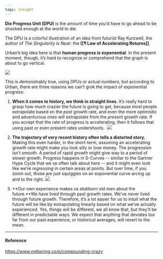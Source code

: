 ```yaml
---
tags: insight
---
```


**Die Progress Unit (DPU)** is the amount of time you’d have to go ahead to be
shocked enough at the world to die

The DPU is a colorful illustration of an idea from futurist Ray Kurzweil, the
author of _The Singularity is Near_: the **[[¶ Law of Accelerating Returns]]**.

Urban’s big idea here is that **human progress is exponential**. In the present
moment, though, it’s hard to recognize or comprehend that the graph is about to
go vertical.

![](https://cdn.substack.com/image/fetch/f_auto,q_auto:good,fl_progressive:steep/https%3A%2F%2Fbucketeer-e05bbc84-baa3-437e-9518-adb32be77984.s3.amazonaws.com%2Fpublic%2Fimages%2F1a4d8d4c-3343-494e-93e2-cc8cf385c7fa_1200x409.png)

This is demonstrably true, using DPUs or actual numbers, but according to Urban,
there are three reasons we can’t grok the impact of exponential progress:

1. **When it comes to history, we think in straight lines.** It’s really hard to
   grasp how much crazier the future is going to get, because most people
   extrapolate based on the _past_ growth rate, and even the more optimistic and
   adventurous ones will extrapolate from the _present_ growth rate. If you
   accept that the rate of progress is accelerating, then it follows that using
   past or even present rates undershoots. 
   ![](https://cdn.substack.com/image/fetch/f_auto,q_auto:good,fl_progressive:steep/https%3A%2F%2Fbucketeer-e05bbc84-baa3-437e-9518-adb32be77984.s3.amazonaws.com%2Fpublic%2Fimages%2F6a68e13a-9d59-4967-a86c-e6a941bdb9b3_1400x860.png)

2. **The trajectory of very recent history often tells a distorted story.**
   Making this even harder, in the short-term, assuming an accelerating growth
   rate might make you look silly or lose money. The progression isn’t smooth. A
   period of rapid growth might give way to a period of slower growth. Progress
   happens in S-Curves -- similar to the Gartner Hype Cycle that we so often
   talk about here -- and it might even look like we’re _regressing_ in certain
   areas at points. But over time, if you zoom out, those are just squiggles on
   an exponential curve arcing up and to the right.
   ![](https://cdn.substack.com/image/fetch/f_auto,q_auto:good,fl_progressive:steep/https%3A%2F%2Fbucketeer-e05bbc84-baa3-437e-9518-adb32be77984.s3.amazonaws.com%2Fpublic%2Fimages%2F05231190-6763-4067-b240-56a0b46f41aa_600x490.png)

3. **Our own experience makes us stubborn old men about the future.**We have
   lived through past growth rates. We’ve never lived through future growth.
   Therefore, it’s a lot easier for us to intuit what the future will be like by
   extrapolating linearly based on what we’ve actually experienced. Yes, things
   will be different, we all know that, but they’ll be different in predictable
   ways. We expect that anything that deviates too far from our past experience,
   or historical averages, will revert to the mean.

---

#### Reference

https://www.notboring.co/p/compounding-crazy

